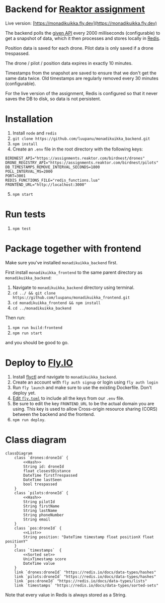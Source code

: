 # Backend for [Reaktor assignment](https://assignments.reaktor.com/birdnest)

Live version: [https://monadikuikka.fly.dev](https://monadikuikka.fly.dev)

The backend polls the [given API](https://assignments.reaktor.com/birdnest/drones) every 2000 milliseconds (configurable) to get a snapshot of data, which it then processes and stores locally in [Redis](https://redis.io).

Position data is saved for each drone. Pilot data is only saved if a drone trespassed.

The drone / pilot / position data expires in exactly 10 minutes.

Timestamps from the snapshot are saved to ensure that we don't get the same data twice. Old timestamps are regularly removed every 30 minutes (configurable).

For the live version of the assignment, Redis is configured so that it never saves the DB to disk, so data is not persistent.

# Installation
1) Install `node` and `redis`
2) `git clone https://github.com/luupanu/monadikuikka_backend.git`
3) `npm install`
4) Create an `.env` file in the root directory with the following keys:
```
BIRDNEST_API="https://assignments.reaktor.com/birdnest/drones"
DRONE_REGISTRY_API="https://assignments.reaktor.com/birdnest/pilots"
DB_TIMESTAMPS_REMOVE_INTERVAL_SECONDS=1800
POLL_INTERVAL_MS=2000
PORT=3001
REDIS_FUNCTIONS_FILE="redis_functions.lua"
FRONTEND_URL="http://localhost:3000"
```
5) `npm start`

# Run tests

1) `npm test`

# Package together with frontend

Make sure you've installed `monadikuikka_backend` first.

First install `monadikuikka_frontend` to the same parent directory as `monadikuikka_backend`:

1) Navigate to `monadikuikka_backend` directory using terminal.
2) `cd ../ && git clone https://github.com/luupanu/monadikuikka_frontend.git`
3) `cd monadikuikka_frontend && npm install`
4) `cd ../monadikuikka_backend`

Then run:

1) `npm run build:frontend`
2) `npm run start`

and you should be good to go.

# Deploy to [Fly.IO](https://fly.io)

1) Install [flyctl](https://fly.io/docs/hands-on/install-flyctl) and navigate to `monadikuikka_backend`.
2) Create an account with `fly auth signup` or login using `fly auth login`
3) Run `fly launch` and make sure to use the existing Dockerfile. Don't deploy yet.
4) [Edit `fly.toml`](https://fly.io/docs/reference/configuration/#the-env-variables-section) to include all the keys from our `.env` file.
5) Be sure to edit the key `FRONTEND_URL` to be the actual domain you are using. This key is used to allow Cross-origin resource sharing (CORS) between the backend and the frontend.
6) `npm run deploy`.

# Class diagram

```mermaid
classDiagram
    class `drones:droneId` {
        <<Hash>>
        String id: droneId
        float closestDistance
        DateTime firstTrespassed
        DateTime lastSeen
        bool trespassed
    }
    class `pilots:droneId` {
        <<Hash>>
        String pilotId
        String firstName
        String lastName
        String phoneNumber
        String email
    }
    class `pos:droneId` {
        <<List>>
        String position: "DateTime timestamp float positionX float positionY"
    }
    class `timestamps`  {
        <<Sorted set>>
        UnixTimestamp score
        DateTime value
    }
    link `drones:droneId` "https://redis.io/docs/data-types/hashes"
    link `pilots:droneId` "https://redis.io/docs/data-types/hashes"
    link `pos:droneId` "https://redis.io/docs/data-types/lists"
    link `timestamps` "https://redis.io/docs/data-types/sorted-sets"
```
Note that every value in Redis is always stored as a String.
